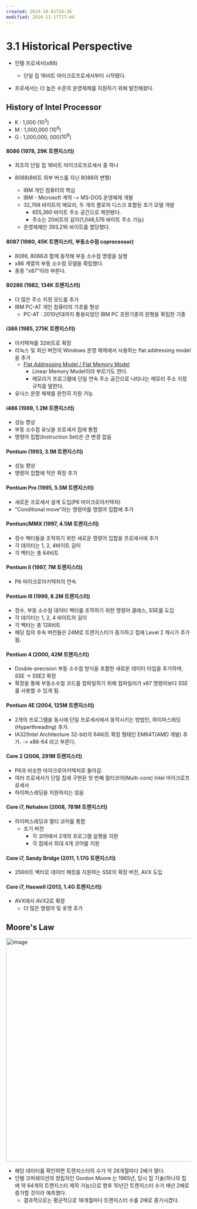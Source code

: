 ```yaml
---
created: 2024-10-01T20:26
modified: 2024-11-17T17:44
---
```


# 3.1 Historical Perspective

- 인텔 프로세서(x86) 
	- 단일 칩 16비트 마이크로프로세서부터 시작됐다.

- 프로세서는 더 높은 수준의 운영체제를 지원하기 위해 발전해왔다.

## History of Intel Processor

- K : 1,000 ($10^3$)
- M : 1,000,000 ($10^6$)
- G : 1,000,000, 000($10^9$)

#### 8086 (1978, 29K 트랜지스터)

- 최초의 단일 칩 16비트 마이크로프로세서 중 하나

- 8088(8비트 외부 버스를 지닌 8086의 변형)
	- IBM 개인 컴퓨터의 핵심
	- IBM - Microsoft 계약 -> MS-DOS 운영체제 개발
	- 32,768 바이트의 메모리, 두 개의 플로피 디스크 포함된 초기 모델 개발
		- 655,360 바이트 주소 공간으로 제한됐다.
		- 주소는 20비트의 길이(1,048,576 바이트 주소 가능)
	- 운영체제만 393,216 바이트를 할당했다.

#### 8087 (1980, 45K 트랜지스터, 부동소수점 coprocessor)

- 8086, 8088과 함께 동작해 부동 소수점 명령을 실행
- x86 계열의 부동 소수점 모델을 확립했다.
- 종종 "x87"이라 부른다.

#### 80286 (1982, 134K 트랜지스터)

- 더 많은 주소 지정 모드를 추가
- IBM PC-AT 개인 컴퓨터의 기초를 형성
	- PC-AT : 2010년대까지 통용되었던 IBM PC 호환기종의 원형을 확립한 기종

#### i386 (1985, 275K 트랜지스터)

- 아키텍쳐를 32비트로 확장
- 리눅스 및 최신 버전의 Windows 운영 체제에서 사용하는 flat addressing model을 추가
	- [Flat Addressing Model / Flat Memory Model](https://en.wikipedia.org/wiki/Flat_memory_model)
		- Linear Memory Model이라 부르기도 한다.
		- 메모리가 프로그램에 단일 연속 주소 공간으로 나타나는 메모리 주소 지정 규칙을 말한다.
- 유닉스 운영 체제를 완전히 지원 가능

#### i486 (1989, 1.2M 트랜지스터)

- 성능 향상
- 부동 소수점 유닛을 프로세서 칩에 통합
- 명령어 집합(Instruction Set)은 큰 변경 없음

#### Pentium (1993, 3.1M 트랜지스터)

- 성능 향상
- 명령어 집합에 작은 확장 추가

#### Pentium Pro (1995, 5.5M 트랜지스터)

- 새로운 프로세서 설계 도입(P6 마이크로아키텍처)
- "Conditional move"라는 명령어를 명령어 집합에 추가

#### Pentium/MMX (1997, 4.5M 트랜지스터)

- 정수 벡터들을 조작하기 위한 새로운 명령어 집합을 프로세서에 추가
- 각 데이터는 1, 2, 4바이트 길이
- 각 벡터는 총 64비트

#### Pentium II (1997, 7M 트랜지스터)

- P6 마이크로아키텍처의 연속

#### Pentium III (1999, 8.2M 트랜지스터)

- 정수, 부동 소수점 데이터 벡터를 조작하기 위한 명령어 클래스, SSE를 도입
- 각 데이터는 1, 2, 4 바이트의 길이
- 각 벡터는 총 128비트
- 해당 칩의 후속 버전들은 24M로 트랜지스터가 증가하고 칩에 Level 2 캐시가 추가됨.

#### Pentium 4 (2000, 42M 트랜지스터)

- Double-precision 부동 소수점 방식을 포함한 새로운 데이터 타입을 추가하며, SSE -> SSE2 확장
- 확장을 통해 부동소수점 코드를 컴파일하기 위해 컴파일러가 x87 명령어보다 SSE를 사용할 수 있게 됨.

#### Pentium 4E (2004, 125M 트랜지스터)

- 2개의 프로그램을 동시에 단일 프로세서에서 동작시키는 방법인, 하이퍼스레딩(Hyperthreading) 추가.
- IA32(Intel Architecture 32-bit)의 64비트 확장 형태인 EM64T(AMD 개발) 추가. -> x86-64 라고 부른다.

#### Core 2 (2006, 291M 트랜지스터)

- P6과 비슷한 마이크로아키텍처로 돌아감.
- 여러 프로세서가 단일 칩에 구현된 첫 번째 멀티코어(Multi-core) Intel 마이크로프로세서
- 하이퍼스레딩을 지원하지는 않음

#### Core i7, Nehalem (2008, 781M 트랜지스터)

- 하이퍼스레딩과 멀티 코어를 통합
	- 초기 버전
		- 각 코어에서 2개의 프로그램 실행을 지원
		- 각 칩에서 최대 4개 코어를 지원

#### Core i7, Sandy Bridge (2011, 1.17G 트랜지스터)

- 256비트 벡터로 데이터 패킹을 지원하는 SSE의 확장 버전, AVX 도입

#### Core i7, Haswell (2013, 1.4G 트랜지스터)

- AVX에서 AVX2로 확장
	- 더 많은 명령어 및 포맷 추가 

## Moore's Law

<img width="607" alt="image" src="https://github.com/user-attachments/assets/2e72ba6b-6274-4715-84f3-9da0d1d9cfaa">

- 해당 데이터를 확인하면 트랜지스터의 수가 약 26개월마다 2배가 됐다.
- 인텔 코퍼레이션의 창립자인 Gordon Moore 는 1965년, 당시 칩 기술(하나의 칩에 약 64개의 트랜지스터 제작 가능)으로 향후 10년간 트랜지스터 수가 매년 2배로 증가할 것이라 예측했다.
	- 결과적으로는 평균적으로 18개월마다 트랜지스터 수를 2배로 증가시켰다.